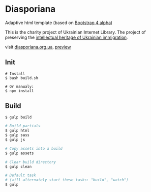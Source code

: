 # Diasporiana
Adaptive html template (based on [Bootstrap 4 alpha](https://v4-alpha.getbootstrap.com/getting-started/introduction/))


This is the charity project of Ukrainian Internet Library.
The project of preserving the [intellectual heritage of Ukrainian immigration](http://diasporiana.org.ua/pro-proekt/).


visit [diasporiana.org.ua](http://diasporiana.org.ua/), [preview](http://wdev.adr.com.ua/)

## Init

    # Install
    $ bash build.sh

    # Or manualy:
    $ npm install


## Build

```bash
$ gulp build

# Build partials
$ gulp html
$ gulp sass
$ gulp js

# Copy assets into a build
$ gulp assets

# Clear build directory
$ gulp clean

# Default task
# (will alternately start these tasks: "build", "watch")
$ gulp
```
